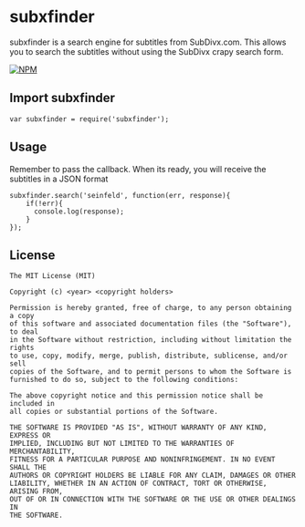 # subxfinder

subxfinder is a search engine for subtitles from SubDivx.com. This allows you to search the subtitles without using the SubDivx crapy search form.

[![NPM](https://nodei.co/npm/subxfinder.png)](https://nodei.co/npm/subxfinder/)

## Import subxfinder

```
var subxfinder = require('subxfinder');
```

## Usage

Remember to pass the callback. When its ready, you will receive the subtitles in a JSON format

```
subxfinder.search('seinfeld', function(err, response){
	if(!err){
	  console.log(response);
	}
});
```

## License
```
The MIT License (MIT)

Copyright (c) <year> <copyright holders>

Permission is hereby granted, free of charge, to any person obtaining a copy
of this software and associated documentation files (the "Software"), to deal
in the Software without restriction, including without limitation the rights
to use, copy, modify, merge, publish, distribute, sublicense, and/or sell
copies of the Software, and to permit persons to whom the Software is
furnished to do so, subject to the following conditions:

The above copyright notice and this permission notice shall be included in
all copies or substantial portions of the Software.

THE SOFTWARE IS PROVIDED "AS IS", WITHOUT WARRANTY OF ANY KIND, EXPRESS OR
IMPLIED, INCLUDING BUT NOT LIMITED TO THE WARRANTIES OF MERCHANTABILITY,
FITNESS FOR A PARTICULAR PURPOSE AND NONINFRINGEMENT. IN NO EVENT SHALL THE
AUTHORS OR COPYRIGHT HOLDERS BE LIABLE FOR ANY CLAIM, DAMAGES OR OTHER
LIABILITY, WHETHER IN AN ACTION OF CONTRACT, TORT OR OTHERWISE, ARISING FROM,
OUT OF OR IN CONNECTION WITH THE SOFTWARE OR THE USE OR OTHER DEALINGS IN
THE SOFTWARE.
```
